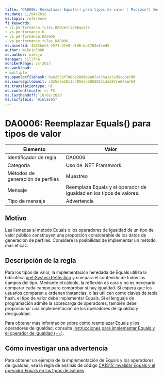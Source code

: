 ```yaml
---
title: 'DA0006: Reemplazar Equals() para tipos de valor | Microsoft Docs'
ms.date: 11/04/2016
ms.topic: reference
f1_keywords:
- vs.performance.rules.DAOverrideEquals
- vs.performance.6
- vs.performance.DA0006
- vs.performance.rules.DA0006
ms.assetid: 4d85bdd6-b571-47e0-afd6-ba3764e4eed5
author: mikejo5000
ms.author: mikejo
manager: jillfra
monikerRange: vs-2017
ms.workload:
- multiple
ms.openlocfilehash: ba62555f786b2280de9a07c435a3e32d5cc3e7d9
ms.sourcegitcommit: c025a5e2013c4955ca685092b13e887ce64aaf64
ms.translationtype: HT
ms.contentlocale: es-ES
ms.lasthandoff: 10/02/2020
ms.locfileid: "91659295"
---
```

# <a name="da0006-override-equals-for-value-types"></a>DA0006: Reemplazar Equals() para tipos de valor

|Elemento|Valor|
|-|-|
|Identificador de regla|DA0006|
|Categoría|Uso de .NET Framework|
|Métodos de generación de perfiles|Muestreo|
|Mensaje|Reemplaza Equals y el operador de igualdad en los tipos de valores.|
|Tipo de mensaje|Advertencia|

## <a name="cause"></a>Motivo
 Las llamadas al método Equals o los operadores de igualdad de un tipo de valor público constituyen una proporción considerable de los datos de generación de perfiles. Considere la posibilidad de implementar un método más eficaz.

## <a name="rule-description"></a>Descripción de la regla
 Para los tipos de valor, la implementación heredada de Equals utiliza la biblioteca <xref:System.Reflection> y compara el contenido de todos los campos del tipo. Mediante el cálculo, la reflexión es cara y no es necesario comparar cada campo para comprobar si hay igualdad. Si espera que los usuarios comparen u ordenen instancias, o las utilicen como claves de tabla hash, el tipo de valor debe implementar Equals. Si el lenguaje de programación admite la sobrecarga de operadores, también debe proporcionar una implementación de los operadores de igualdad y desigualdad.

 Para obtener más información sobre cómo reemplazar Equals y los operadores de igualdad, consulte [Instrucciones para implementar Equals y el operador de igualdad (==)](/dotnet/standard/design-guidelines/equality-operators).

## <a name="how-to-investigate-a-warning"></a>Cómo investigar una advertencia
 Para obtener un ejemplo de la implementación de Equals y los operadores de igualdad, vea la regla de análisis de código [CA1815: Invalidar Equals y el operador Equals en los tipos de valores](/dotnet/fundamentals/code-analysis/quality-rules/ca1815)
